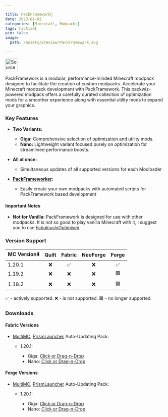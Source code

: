 ```yaml
---

title: PackFramework🧩
date: 2023-01-02
categories: [Minecraft, Modpacks]
tags: [active]
pin: false
image:
  path: /assets/preview/PackFramework.svg

---
```


<a href="https://github.com/Den4enko/PackFramework"><img alt="SourceCode" height="40" src="/assets/badges/github_vector.svg"></a>

PackFramework is a modular, performance-minded Minecraft modpack designed to facilitate the creation of custom modpacks. Accelerate your Minecraft modpack development with PackFramework. This packwiz-powered modpack offers a carefully curated collection of optimization mods for a smoother experience along with essential utility mods to expand your graphics.

### Key Features

* **Two Variants:**
  
  * **Giga:** Comprehensive selection of optimization and utility mods.
  * **Nano:** Lightweight variant focused purely on optimization for streamlined performance boosts.

* **All at once:**
  
  * Simultaneous updates of all supported versions for each Modloader

* **[PackFrameworker](https://github.com/Den4enko/PackFrameworker):**
  
  * Easily create your own modpacks with automated scripts for PackFramework based development


####  Important Notes

* **Not for Vanilla:** PackFramework is designed for use with other modpacks. It is not so good to play vanilla Minecraft with it, I suggest you to use [FabulouslyOptimised](https://download.fo/).

### Version Support

| MC Version⬇️ | Quilt | Fabric | NeoForge | Forge |
| ------------ |:-----:|:------:|:--------:|:-----:|
| 1.20.1       | ❌     | ✅      | ❌        | ✅     |
| 1.19.2       | ❌     | ❌      | ❌        | 🟥     |
| 1.18.2       | ❌     | ❌      | ❌        | 🟥     |

✅ - actively supported. ❌ - is not supported. 🟥 - no longer supported.

### Downloads

#### Fabric Versions

* [MultiMC](https://multimc.org/), [PrismLauncher](https://prismlauncher.org/) Auto-Updating Pack:
  
  * 1.20.1:
    
    * Giga: [Click or Drag-n-Drop](https://den4enko.github.io/PackFramework/downloads/mmc/PackFramework%20Fabric%201.20.1%20Giga.zip)
    * Nano: [Click or Drag-n-Drop](https://den4enko.github.io/PackFramework/downloads/mmc/PackFramework%20Fabric%201.20.1%20Nano.zip)

#### Forge Versions

- [MultiMC](https://multimc.org/), [PrismLauncher](https://prismlauncher.org/) Auto-Updating Pack:
  
  - 1.20.1:
    
    - Giga: [Click or Drag-n-Drop](https://den4enko.github.io/PackFramework/downloads/mmc/PackFramework%20Forge%201.20.1%20Giga.zip)
    - Nano: [Click or Drag-n-Drop](https://den4enko.github.io/PackFramework/downloads/mmc/PackFramework%20Forge%201.20.1%20Nano.zip)
